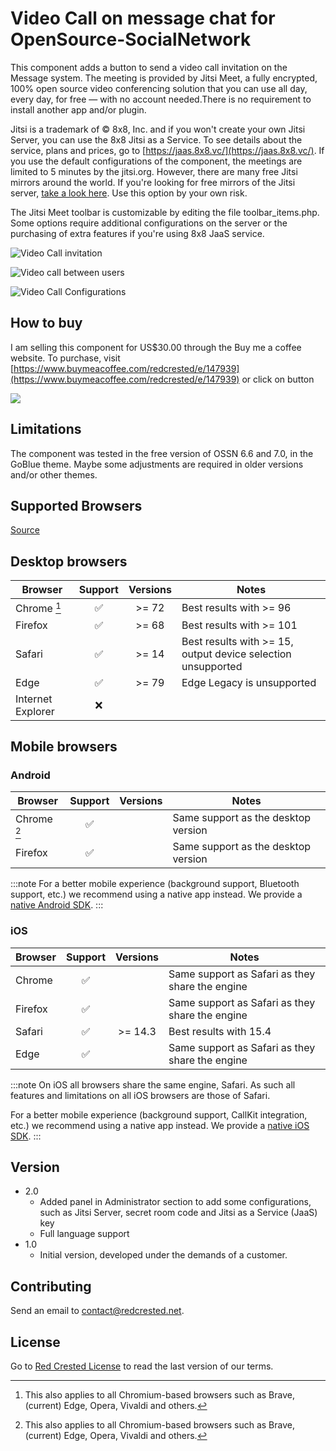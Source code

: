 # Video Call on message chat for OpenSource-SocialNetwork

This component adds a button to send a video call invitation on the Message system. The meeting is provided by Jitsi Meet, a fully encrypted, 100% open source video conferencing solution that you can use all day, every day, for free — with no account needed.There is no requirement to install another app and/or plugin. 

Jitsi is a trademark of © 8x8, Inc. and if you won't create your own Jitsi Server, you can use the 8x8 Jitsi as a Service. To see details about the service, plans and prices, go to [https://jaas.8x8.vc/](https://jaas.8x8.vc/). If you use the default configurations of the component, the meetings are limited to 5 minutes by the jitsi.org.  However, there are many free Jitsi mirrors around the world. If you're looking for free mirrors of the Jitsi server, [take a look here](https://jitsi.github.io/handbook/docs/community/community-instances/). Use this option by your own risk.

The Jitsi Meet toolbar is customizable by editing the file toolbar_items.php. Some options require additional configurations on the server or the purchasing of extra features if you're using 8x8 JaaS service.


![Video Call invitation](https://www.redcrested.net/components/JitsiMeetButton/JitsiMeetButton-1.jpg)

![Video call between users](https://www.redcrested.net/components/JitsiMeetButton/JitsiMeetButton-2.jpg)

![Video Call Configurations](https://www.redcrested.net/components/JitsiMeetButton/JitsiMeetButton-3.jpg)

## How to buy
I am selling this component for US$30.00 through the Buy me a coffee website. To purchase, visit [https://www.buymeacoffee.com/redcrested/e/147939](https://www.buymeacoffee.com/redcrested/e/147939) or click on button

[![](https://redcrested.net/res/img/button.png)](https://www.buymeacoffee.com/redcrested/e/147939)

## Limitations

The component was tested in the free version of OSSN 6.6 and 7.0, in the GoBlue theme. Maybe some adjustments are required in older versions and/or other themes. 

## Supported Browsers

[Source](https://jitsi.github.io/handbook/docs/user-guide/supported-browsers)

## Desktop browsers

| Browser | Support | Versions | Notes |
|---|:---:|:---:|---|
| <i class="fa-brands fa-chrome"></i> Chrome [^1] | ✅ | >= 72 | Best results with >= 96 |
| <i class="fa-brands fa-firefox-browser"></i> Firefox | ✅ | >= 68 | Best results with >= 101 |
| <i class="fa-brands fa-safari"></i> Safari | ✅ | >= 14 | Best results with >= 15, output device selection unsupported |
| <i class="fa-brands fa-edge"></i> Edge | ✅ | >= 79 | Edge Legacy is unsupported |
| <i class="fa-brands fa-internet-explorer"></i> Internet Explorer | ❌ | | |

## Mobile browsers

### Android

| Browser | Support | Versions | Notes |
|---|:---:|:---:|---|
| <i class="fa-brands fa-chrome"></i> Chrome [^1] | ✅ | | Same support as the desktop version |
| <i class="fa-brands fa-firefox-browser"></i> Firefox | ✅ | | Same support as the desktop version |

:::note
For a better mobile experience (background support, Bluetooth support, etc.) we recommend using a
native app instead. We provide a [native Android SDK](/handbook/docs/dev-guide/dev-guide-android-sdk).
:::

### iOS

| Browser | Support | Versions | Notes |
|---|:---:|:---:|---|
| <i class="fa-brands fa-chrome"></i> Chrome | ✅ | | Same support as Safari as they share the engine |
| <i class="fa-brands fa-firefox-browser"></i> Firefox | ✅ | | Same support as Safari as they share the engine |
| <i class="fa-brands fa-safari"></i> Safari | ✅ | >= 14.3 | Best results with 15.4 |
| <i class="fa-brands fa-edge"></i> Edge | ✅ | | Same support as Safari as they share the engine |

:::note
On iOS all browsers share the same engine, Safari. As such all features and limitations on all iOS
browsers are those of Safari.

For a better mobile experience (background support, CallKit integration, etc.) we recommend using a
native app instead. We provide a [native iOS SDK](/handbook/docs/dev-guide/dev-guide-ios-sdk).
:::

[^1]: This also applies to all Chromium-based browsers such as Brave, (current) Edge, Opera, Vivaldi and others.

## Version

- 2.0
    - Added panel in Administrator section to add some configurations, such as Jitsi Server, secret room code and Jitsi as a Service (JaaS) key
    - Full language support
- 1.0
    - Initial version, developed under the demands of a customer.

    
## Contributing

Send an email to [contact@redcrested.net](contact@redcrested.net).

## License

Go to [Red Crested License](http://www.redcrested.net/license) to read the last version of our terms.
